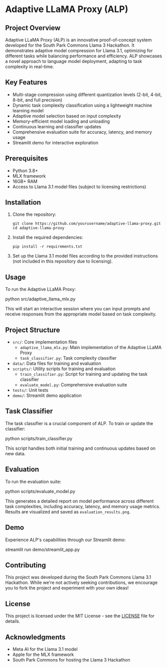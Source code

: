 # Adaptive LLaMA Proxy (ALP)

## Project Overview

Adaptive LLaMA Proxy (ALP) is an innovative proof-of-concept system developed for the South Park Commons Llama 3 Hackathon. It demonstrates adaptive model compression for Llama 3.1, optimizing for different tasks while balancing performance and efficiency. ALP showcases a novel approach to language model deployment, adapting to task complexity in real-time.

## Key Features

- Multi-stage compression using different quantization levels (2-bit, 4-bit, 8-bit, and full precision)
- Dynamic task complexity classification using a lightweight machine learning model
- Adaptive model selection based on input complexity
- Memory-efficient model loading and unloading
- Continuous learning and classifier updates
- Comprehensive evaluation suite for accuracy, latency, and memory usage
- Streamlit demo for interactive exploration

## Prerequisites

- Python 3.8+
- MLX framework
- 16GB+ RAM
- Access to Llama 3.1 model files (subject to licensing restrictions)

## Installation

1. Clone the repository:
   ```
   git clone https://github.com/yourusername/adaptive-llama-proxy.git
   cd adaptive-llama-proxy
   ```

2. Install the required dependencies:
   ```
   pip install -r requirements.txt
   ```

3. Set up the Llama 3.1 model files according to the provided instructions (not included in this repository due to licensing).

## Usage

To run the Adaptive LLaMA Proxy:

python src/adaptive_llama_mlx.py


This will start an interactive session where you can input prompts and receive responses from the appropriate model based on task complexity.

## Project Structure

- `src/`: Core implementation files
  - `adaptive_llama_mlx.py`: Main implementation of the Adaptive LLaMA Proxy
  - `task_classifier.py`: Task complexity classifier
- `data/`: Data files for training and evaluation
- `scripts/`: Utility scripts for training and evaluation
  - `train_classifier.py`: Script for training and updating the task classifier
  - `evaluate_model.py`: Comprehensive evaluation suite
- `tests/`: Unit tests
- `demo/`: Streamlit demo application

## Task Classifier

The task classifier is a crucial component of ALP. To train or update the classifier:

python scripts/train_classifier.py


This script handles both initial training and continuous updates based on new data.

## Evaluation

To run the evaluation suite:

python scripts/evaluate_model.py

This generates a detailed report on model performance across different task complexities, including accuracy, latency, and memory usage metrics. Results are visualized and saved as `evaluation_results.png`.

## Demo

Experience ALP's capabilities through our Streamlit demo:

streamlit run demo/streamlit_app.py


## Contributing

This project was developed during the South Park Commons Llama 3.1 Hackathon. While we're not actively seeking contributions, we encourage you to fork the project and experiment with your own ideas!

## License

This project is licensed under the MIT License - see the [LICENSE](LICENSE) file for details.

## Acknowledgments

- Meta AI for the Llama 3.1 model
- Apple for the MLX framework
- South Park Commons for hosting the Llama 3 Hackathon
